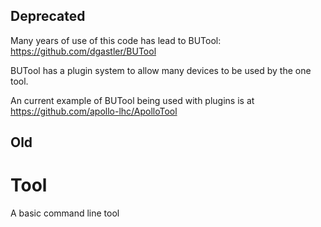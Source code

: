 ## Deprecated
Many years of use of this code has lead to BUTool: https://github.com/dgastler/BUTool

BUTool has a plugin system to allow many devices to be used by the one tool.

An current example of BUTool being used with plugins is at https://github.com/apollo-lhc/ApolloTool

## Old
Tool
====

A basic command line tool
